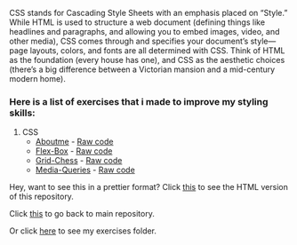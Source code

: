 CSS stands for Cascading Style Sheets with an emphasis placed on “Style.” While HTML is used to structure a web document (defining things like headlines and paragraphs, and allowing you to embed images, video, and other media), CSS comes through and specifies your document’s style—page layouts, colors, and fonts are all determined with CSS. Think of HTML as the foundation (every house has one), and CSS as the aesthetic choices (there’s a big difference between a Victorian mansion and a mid-century modern home).

### Here is a list of exercises that i made to improve my styling skills:

1. CSS
   * [Aboutme](https://scenoxmans.github.io/learning-markup/exercises/2.%20css/1.about-me/) - [Raw code](https://github.com/scenoxmans/learning-markup/blob/master/exercises/2.%20css/1.about-me/index.html)
   * [Flex-Box](https://scenoxmans.github.io/learning-markup/exercises/2.%20css/2.flex-box/) - [Raw code](https://github.com/scenoxmans/learning-markup/blob/master/exercises/2.%20css/2.flex-box/index.html)
   * [Grid-Chess](https://scenoxmans.github.io/learning-markup/exercises/2.%20css/3.grid/) - [Raw code](https://github.com/scenoxmans/learning-markup/blob/master/exercises/2.%20css/3.grid/index.html)
   * [Media-Queries](https://scenoxmans.github.io/learning-markup/exercises/3.%20sass/multi-pager/) - [Raw code](https://github.com/scenoxmans/learning-markup/blob/master/exercises/3.%20sass/multi-pager/index.html)

Hey, want to see this in a prettier format? Click [this](https://scenoxmans.github.io/learning-markup/) to see the HTML version of this repository.

Click [this](https://github.com/scenoxmans/learning-markup) to go back to main repository.

Or click [here](https://github.com/scenoxmans/learning-markup/tree/master/exercises) to see my exercises folder.


